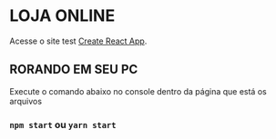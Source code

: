 # LOJA ONLINE

Acesse o site test [Create React App](https://github.com/facebook/create-react-app).

## RORANDO EM SEU PC

Execute o comando abaixo no console dentro da página que está os arquivos

### `npm start` ou `yarn start`

